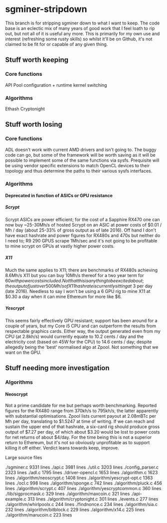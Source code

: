 # sgminer-stripdown

This branch is for stripping sgminer down to what I want to keep. The code base is an eclectic mix of many years of 
good work that I feel loath to rip out, but not all of it is useful any more. This is primarily for my own use and 
interest (refreshing some rusty skills) so whilst it'll be on Github, it's not claimed to be fit for or capable of
any given thing.

## Stuff worth keeping

### Core functions

API
Pool configuration + runtime kernel switching

### Algorithms

Ethash
Cryptonight



## Stuff worth losing

### Core functions

ADL doesn't work with current AMD drivers and isn't going to. The buggy code can go, but some of the framework
will be worth saving as it will be possible to implement some of the same functions via sysfs. Prequisite will
be using vendor specific extensions to match OpenCL devices to their topology and thus determine the paths to
their various sysfs interfaces.

### Algorithms

#### Deprecated in function of ASICs or GPU resistance

##### Scrypt

Scrypt ASICs are power efficient; for the cost of a Sapphire RX470 one can now buy ~25-30Mh/s of hosted Scrypt on 
an ASIC at power costs of $0.01 / Mh / day (about 25-33% of gross output as of late 2016). Off hand I don't have
exact hashrate and power figures for RX480s and 470s but neither do I need to; R9 290 GPUS scrape 1Mh/sec and it's
not going to be profitable to mine scrypt on GPUs at vastly higher power costs.

##### X11

Much the same applies to X11; there are benchmarks of RX480s achieving 8.6Mh/s X11 but you can buy 10Mh/s thereof
for a two year term for $60 with power costs included. Not that this is anything to be excited about; the output
of just over 500 Mh/s of X11 hashrate is currently sitting at ~$3 per day (late 2016). Needless to say I won't be
using a 6 GPU rig to mine X11 at $0.30 a day when it can mine Ethereum for more like $6.

##### Yescrypt

This seems fairly effectively GPU resistant; support has been around for a couple of years, but my Core i5 CPU 
and can outperform the results from respectable graphics cards. Either way, the output generated even from my
CPU (at 2.8kh/s) would currently equate to 10.2 cents / day and the electricity cost (based on 45W for the CPU)
to 14.6 cents / day; despite allegedly being the 'best' normalised algo at Zpool. Not something that we want on
the GPU.




## Stuff needing more investigation

### Algorithms

#### Neoscrypt

Not a prime candidate for me but perhaps worth benchmarking. Reported figures for the RX480 range from 370kh/s to
795kh/s, the latter apparently with substantial optimisations. Zpool lists current payout at 2.08mBTc per Mh per 
day, translating to $1.5247 at time of writing. If we can reach and sustain the upper end of that hashrate, a 
six-card rig should produce gross output of $7.27 per day, of which about $3.20 would be lost to power costs for
net returns of about $4/day. For the time being this is not a superior return to Ethereum, but it's not so obviously 
unprofitable as to support killing it off either. Verdict leans towards keep, improve.



Large source files

./sgminer.c 9331 lines
./api.c 3981 lines
./util.c 3203 lines
./config_parser.c 2323 lines
./adl.c 1795 lines
./driver-opencl.c 1653 lines
./algorithm.c 1623 lines
./algorithm/neoscrypt.c 1408 lines
./algorithm/yescrypt-opt.c 1363 lines
./ocl.c 998 lines
./algorithm/sponge.c 742 lines
./algorithm/pluck.c 456 lines
./algorithm/scrypt.c 407 lines
./algorithm/yescryptcommon.c 360 lines
./lib/sigprocmask.c 329 lines
./algorithm/maxcoin.c 321 lines
./api-example.c 313 lines
./algorithm/cryptonight.c 301 lines
./events.c 277 lines
./algorithm/whirlpoolx.c 244 lines
./findnonce.c 234 lines
./algorithm/sia.c 232 lines
./algorithm/bitblock.c 229 lines
./algorithm/x14.c 225 lines
./algorithm/marucoin.c 223 lines


